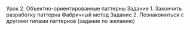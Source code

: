 Урок 2. Объектно-ориентированные паттерны
Задание 1. Закончить разработку паттерна Фабричный метод
Задание 2. Познакомиться с другими типами паттернов (задание по желанию)
